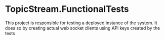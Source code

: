 # TopicStream.FunctionalTests

This project is responsible for testing a deployed instance of the system. It does so by
creating actual web socket clients using API keys created by the tests
